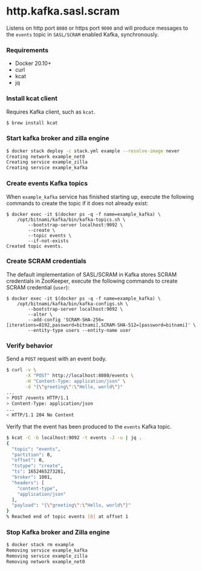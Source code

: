 # http.kafka.sasl.scram
Listens on http port `8080` or https port `9090` and will produce messages to the `events` topic in `SASL/SCRAM` enabled Kafka, synchronously.

### Requirements
- Docker 20.10+
- curl
- kcat
- jq

### Install kcat client
Requires Kafka client, such as `kcat`.
```bash
$ brew install kcat
```

### Start kafka broker and zilla engine
```bash
$ docker stack deploy -c stack.yml example --resolve-image never
Creating network example_net0
Creating service example_zilla
Creating service example_kafka
```

### Create events Kafka topics
When `example_kafka` service has finished starting up, execute the following commands to create the topic if it does not already exist:
```
$ docker exec -it $(docker ps -q -f name=example_kafka) \
    /opt/bitnami/kafka/bin/kafka-topics.sh \
        --bootstrap-server localhost:9092 \
        --create \
        --topic events \
        --if-not-exists
Created topic events.
```

### Create SCRAM credentials
The default implementation of SASL/SCRAM in Kafka stores SCRAM credentials in ZooKeeper, execute the following commands to create SCRAM credential (`user`):
```
$ docker exec -it $(docker ps -q -f name=example_kafka) \
    /opt/bitnami/kafka/bin/kafka-configs.sh \
        --bootstrap-server localhost:9092 \
        --alter \
        --add-config 'SCRAM-SHA-256=[iterations=8192,password=bitnami],SCRAM-SHA-512=[password=bitnami]' \
        --entity-type users --entity-name user
```

### Verify behavior
Send a `POST` request with an event body.
```bash
$ curl -v \
       -X "POST" http://localhost:8080/events \
       -H "Content-Type: application/json" \
       -d "{\"greeting\":\"Hello, world\"}"
...
> POST /events HTTP/1.1
> Content-Type: application/json
...
< HTTP/1.1 204 No Content
```
Verify that the event has been produced to the `events` Kafka topic.
```bash
$ kcat -C -b localhost:9092 -t events -J -u | jq .
{
  "topic": "events",
  "partition": 0,
  "offset": 0,
  "tstype": "create",
  "ts": 1652465273281,
  "broker": 1001,
  "headers": [
    "content-type",
    "application/json"
  ],
  "payload": "{\"greeting\":\"Hello, world\"}"
}
% Reached end of topic events [0] at offset 1
```

### Stop Kafka broker and Zilla engine
```bash
$ docker stack rm example
Removing service example_kafka
Removing service example_zilla
Removing network example_net0
```
